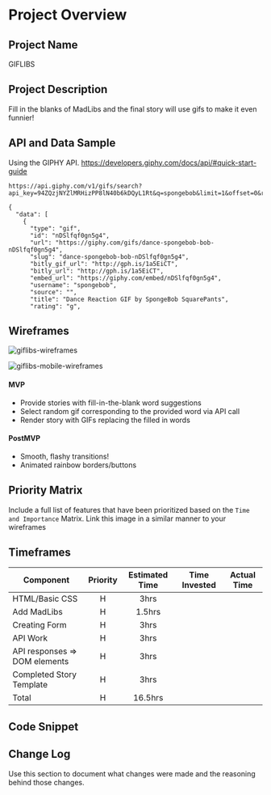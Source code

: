 # Project Overview

## Project Name

GIFLIBS

## Project Description

Fill in the blanks of MadLibs and the final story will use gifs to make it even funnier!

## API and Data Sample

Using the GIPHY API. https://developers.giphy.com/docs/api/#quick-start-guide


```
https://api.giphy.com/v1/gifs/search?api_key=94ZQzjNYZlMRHizPP8lN40b6kDQyL1Rt&q=spongebob&limit=1&offset=0&rating=g&lang=en

{
  "data": [
    {
      "type": "gif",
      "id": "nDSlfqf0gn5g4",
      "url": "https://giphy.com/gifs/dance-spongebob-bob-nDSlfqf0gn5g4",
      "slug": "dance-spongebob-bob-nDSlfqf0gn5g4",
      "bitly_gif_url": "http://gph.is/1a5EiCT",
      "bitly_url": "http://gph.is/1a5EiCT",
      "embed_url": "https://giphy.com/embed/nDSlfqf0gn5g4",
      "username": "spongebob",
      "source": "",
      "title": "Dance Reaction GIF by SpongeBob SquarePants",
      "rating": "g",
```      


## Wireframes

![giflibs-wireframes](https://user-images.githubusercontent.com/36183361/131379158-9050687a-76dc-40de-9023-98325876fb2c.png)

![giflibs-mobile-wireframes](https://user-images.githubusercontent.com/36183361/131379138-afb7b50f-dde2-46ea-9118-b13283a117b2.png)


#### MVP 

- Provide stories with fill-in-the-blank word suggestions
- Select random gif corresponding to the provided word via API call
- Render story with GIFs replacing the filled in words

#### PostMVP  

- Smooth, flashy transitions!
- Animated rainbow borders/buttons

## Priority Matrix

Include a full list of features that have been prioritized based on the `Time and Importance` Matrix.  Link this image in a similar manner to your wireframes

## Timeframes

| Component | Priority | Estimated Time | Time Invested | Actual Time |
| --- | :---: |  :---: | :---: | :---: |
| HTML/Basic CSS | H | 3hrs|  |  |
| Add MadLibs | H | 1.5hrs|  |  |
| Creating Form | H | 3hrs|  |  |
| API Work | H | 3hrs|  |  |
| API responses => DOM elements | H | 3hrs|  |  |
| Completed Story Template | H | 3hrs|  |  |
| Total | H | 16.5hrs|  |  |

## Code Snippet


## Change Log
 Use this section to document what changes were made and the reasoning behind those changes.  
